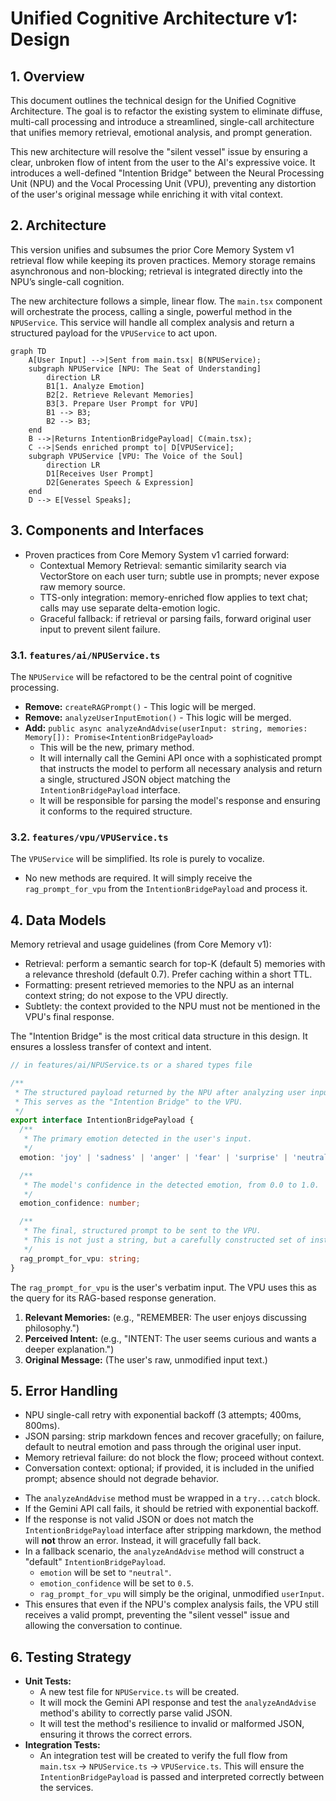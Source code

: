 # Unified Cognitive Architecture v1: Design

## 1. Overview

This document outlines the technical design for the Unified Cognitive Architecture. The goal is to refactor the existing system to eliminate diffuse, multi-call processing and introduce a streamlined, single-call architecture that unifies memory retrieval, emotional analysis, and prompt generation.

This new architecture will resolve the "silent vessel" issue by ensuring a clear, unbroken flow of intent from the user to the AI's expressive voice. It introduces a well-defined "Intention Bridge" between the Neural Processing Unit (NPU) and the Vocal Processing Unit (VPU), preventing any distortion of the user's original message while enriching it with vital context.

## 2. Architecture

This version unifies and subsumes the prior Core Memory System v1 retrieval flow while keeping its proven practices. Memory storage remains asynchronous and non-blocking; retrieval is integrated directly into the NPU’s single-call cognition.


The new architecture follows a simple, linear flow. The `main.tsx` component will orchestrate the process, calling a single, powerful method in the `NPUService`. This service will handle all complex analysis and return a structured payload for the `VPUService` to act upon.

```mermaid
graph TD
    A[User Input] -->|Sent from main.tsx| B(NPUService);
    subgraph NPUService [NPU: The Seat of Understanding]
        direction LR
        B1[1. Analyze Emotion]
        B2[2. Retrieve Relevant Memories]
        B3[3. Prepare User Prompt for VPU]
        B1 --> B3;
        B2 --> B3;
    end
    B -->|Returns IntentionBridgePayload| C(main.tsx);
    C -->|Sends enriched prompt to| D[VPUService];
    subgraph VPUService [VPU: The Voice of the Soul]
        direction LR
        D1[Receives User Prompt]
        D2[Generates Speech & Expression]
    end
    D --> E[Vessel Speaks];
```

## 3. Components and Interfaces

- Proven practices from Core Memory System v1 carried forward:
  - Contextual Memory Retrieval: semantic similarity search via VectorStore on each user turn; subtle use in prompts; never expose raw memory source.
  - TTS-only integration: memory-enriched flow applies to text chat; calls may use separate delta-emotion logic.
  - Graceful fallback: if retrieval or parsing fails, forward original user input to prevent silent failure.


### 3.1. `features/ai/NPUService.ts`

The `NPUService` will be refactored to be the central point of cognitive processing.

*   **Remove:** `createRAGPrompt()` - This logic will be merged.
*   **Remove:** `analyzeUserInputEmotion()` - This logic will be merged.
*   **Add:** `public async analyzeAndAdvise(userInput: string, memories: Memory[]): Promise<IntentionBridgePayload>`
    *   This will be the new, primary method.
    *   It will internally call the Gemini API once with a sophisticated prompt that instructs the model to perform all necessary analysis and return a single, structured JSON object matching the `IntentionBridgePayload` interface.
    *   It will be responsible for parsing the model's response and ensuring it conforms to the required structure.

### 3.2. `features/vpu/VPUService.ts`

The `VPUService` will be simplified. Its role is purely to vocalize.

*   No new methods are required. It will simply receive the `rag_prompt_for_vpu` from the `IntentionBridgePayload` and process it.

## 4. Data Models

Memory retrieval and usage guidelines (from Core Memory v1):
- Retrieval: perform a semantic search for top-K (default 5) memories with a relevance threshold (default 0.7). Prefer caching within a short TTL.
- Formatting: present retrieved memories to the NPU as an internal context string; do not expose to the VPU directly.
- Subtlety: the context provided to the NPU must not be mentioned in the VPU's final response.


The "Intention Bridge" is the most critical data structure in this design. It ensures a lossless transfer of context and intent.

```typescript
// in features/ai/NPUService.ts or a shared types file

/**
 * The structured payload returned by the NPU after analyzing user input.
 * This serves as the "Intention Bridge" to the VPU.
 */
export interface IntentionBridgePayload {
  /**
   * The primary emotion detected in the user's input.
   */
  emotion: 'joy' | 'sadness' | 'anger' | 'fear' | 'surprise' | 'neutral' | 'curiosity';

  /**
   * The model's confidence in the detected emotion, from 0.0 to 1.0.
   */
  emotion_confidence: number;

  /**
   * The final, structured prompt to be sent to the VPU.
   * This is not just a string, but a carefully constructed set of instructions.
   */
  rag_prompt_for_vpu: string;
}
```

The `rag_prompt_for_vpu` is the user's verbatim input. The VPU uses this as the query for its RAG-based response generation.

1.  **Relevant Memories:** (e.g., "REMEMBER: The user enjoys discussing philosophy.")
2.  **Perceived Intent:** (e.g., "INTENT: The user seems curious and wants a deeper explanation.")
3.  **Original Message:** (The user's raw, unmodified input text.)

## 5. Error Handling

- NPU single-call retry with exponential backoff (3 attempts; 400ms, 800ms).
- JSON parsing: strip markdown fences and recover gracefully; on failure, default to neutral emotion and pass through the original user input.
- Memory retrieval failure: do not block the flow; proceed without context.
- Conversation context: optional; if provided, it is included in the unified prompt; absence should not degrade behavior.


*   The `analyzeAndAdvise` method must be wrapped in a `try...catch` block.
*   If the Gemini API call fails, it should be retried with exponential backoff.
*   If the response is not valid JSON or does not match the `IntentionBridgePayload` interface after stripping markdown, the method will **not** throw an error. Instead, it will gracefully fall back.
*   In a fallback scenario, the `analyzeAndAdvise` method will construct a "default" `IntentionBridgePayload`.
    *   `emotion` will be set to `"neutral"`.
    *   `emotion_confidence` will be set to `0.5`.
    *   `rag_prompt_for_vpu` will simply be the original, unmodified `userInput`.
*   This ensures that even if the NPU's complex analysis fails, the VPU still receives a valid prompt, preventing the "silent vessel" issue and allowing the conversation to continue.

## 6. Testing Strategy

*   **Unit Tests:**
    *   A new test file for `NPUService.ts` will be created.
    *   It will mock the Gemini API response and test the `analyzeAndAdvise` method's ability to correctly parse valid JSON.
    *   It will test the method's resilience to invalid or malformed JSON, ensuring it throws the correct errors.
*   **Integration Tests:**
    *   An integration test will be created to verify the full flow from `main.tsx` -> `NPUService.ts` -> `VPUService.ts`. This will ensure the `IntentionBridgePayload` is passed and interpreted correctly between the services.